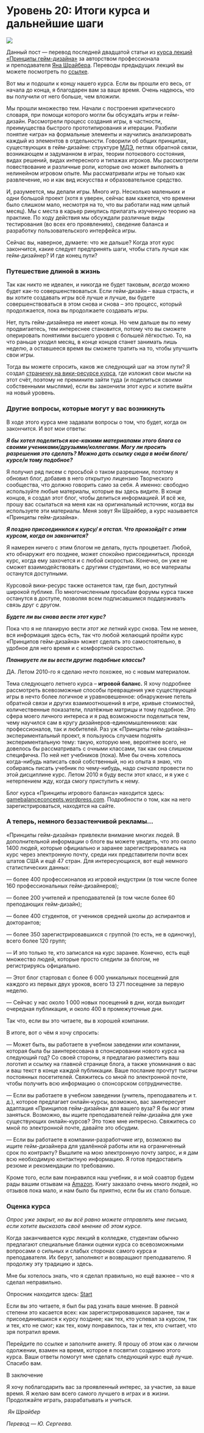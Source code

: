 # Уровень 20: Итоги курса и дальнейшие шаги

![](media/bef98762ddad17246ef214e6a25d0086.jpg)

Данный пост — перевод последней двадцатой статьи из [курса лекций «Принципы гейм-дизайна»](http://gamedesignconcepts.wordpress.com/) за авторством профессионала и преподавателя [Яна Шрайбера](http://www.gamasutra.com/view/authors/916452/Ian_Schreiber.php). Переводы предыдущих лекций вы можете посмотреть по [ссылке](index.md).

Вот мы и подошли к концу нашего курса. Если вы прошли его весь, от начала до конца, я благодарен вам за ваше время. Очень надеюсь, что вы получили от него больше, чем вложили.

Мы прошли множество тем. Начали с построения критического словаря, при помощи которого могли бы обсуждать игры и гейм-дизайн. Рассмотрели процесс создания игры, в частности, преимущества быстрого прототипирования и итерации. Разбили понятие «игра» на формальные элементы и научились анализировать каждый из элементов в отдельности. Говорили об общих принципах, существующих в гейм-дизайне: структуре [МДЭ](mde-formal_nyy-podhod-k-geym-dizaynu-i.md), петлях обратной связи, возникающем и задуманном в играх, теории потокового состояния, видах решений, видах интересного и типажах игроков. Мы рассмотрели повествование и различные роли, которые оно может выполнять в нелинейном игровом опыте. Мы рассматривали игры не только как развлечение, но и как вид искусства и образовательное средство.

И, разумеется, мы делали игры. Много игр. Несколько маленьких и одни большой проект (хотя я уверен, сейчас вам кажется, что времени было слишком мало, несмотря на то, что вы работали над ним целый месяц). Мы с места в карьер ринулись прилагать изученную теорию на практике. По ходу действия мы обсуждали различные виды тестирования (во всех его проявлениях), сведение баланса и разработку пользовательского интерфейса игры.

Сейчас вы, наверное, думаете: что же дальше? Когда этот курс закончится, какие следует предпринять шаги, чтобы стать лучше как гейм-дизайнер? И где конец пути?

### Путешествие длиной в жизнь

Так как никто не идеален, и никогда не будет таковым, _всегда_ можно будет как-то совершенствоваться. Если гейм-дизайн – ваша страсть, и вы хотите создавать игры всё лучше и лучше, вы будете совершенствоваться в этом снова и снова – это процесс, который продолжается, пока вы продолжаете создавать игры.

Нет, путь гейм-дизайнера не имеет конца. Но чем дальше вы по нему продвигаетесь, тем интереснее становится, потому что вы сможете оперировать понятиями высшего уровня с большей лёгкостью. То, на что раньше уходил месяц, в конце концов станет занимать лишь неделю, а оставшееся время вы сможете тратить на то, чтобы улучшить свои игры.

Тогда вы можете спросить, каков же следующий шаг на этом пути? Я создал [страничку на вики-ресурсе курса](http://gamedesignconcepts.pbworks.com/w/page/11829111/next%20steps), где изложил свои мысли на этот счёт, поэтому не премините зайти туда (и поделиться своими собственными мыслями), если вы закончили этот курс и хотите выйти на новый уровень.

### Другие вопросы, которые могут у вас возникнуть

В ходе этого курса мне задавали вопросы о том, что будет, когда он закончится. И вот мои ответы:

**_Я бы хотел поделиться кое-какими материалами этого блога со своими учениками/друзьями/коллегами. Могу ли просить разрешения это сделать? Можно дать ссылку сюда в моём блоге/курсе/и тому подобное?_**

Я получил ряд писем с просьбой о таком разрешении, поэтому я обновил блог, добавив в него открытую лицензию Творческого сообщества, что должно говорить само за себя. А именно: свободно используйте любые материалы, которые вы здесь видите. В конце концов, я создал этот блог, чтобы делиться информацией. И всё же, прошу вас ссылаться на меня как на оригинальный источник, когда вы используете эти материалы. Меня зовут Ян Шрайбер, а курс называется «Принципы гейм-дизайна».

**_Я поздно присоединился к курсу/ я отстал. Что произойдёт с этим курсом, когда он закончится?_**

Я намерен ничего с этим блогом не делать, пусть процветает. Любой, кто обнаружит его позднее, может спокойно присоединиться, проходя курс, когда ему захочется и с любой скоростью. Конечно, он уже не сможет взаимодействовать с другими студентами, но все материалы останутся доступными.

Курсовой вики-ресурс также останется там, где был, доступный широкой публике. По многочисленным просьбам форумы курса также останутся в доступе, позволяя всем подписавшимся поддерживать связь друг с другом.

**_Будете ли вы снова вести этот курс?_**

Пока что я не планирую вести _этот же_ летний курс снова. Тем не менее, вся информация здесь есть, так что любой желающий пройти курс «Принципов гейм-дизайна» может сделать это самостоятельно, в удобное для него время и с комфортной скоростью.

**_Планируете ли вы вести другие подобные классы?_**

ДА. Летом 2010-го я сделаю нечто похожее, но с новым материалом.

Тема следующего летнего курса – **игровой баланс.** Я хочу подробнее рассмотреть всевозможные способы превращения уже существующей игры в нечто более логичное и уравновешенное: обнаружение петель обратной связи и других взаимоотношений в игре, кривые стоимостей, количественные показатели, платёжные матрицы и тому подобное. Это сфера моего личного интереса и я рад возможности поделиться тем, чему научился сам в кругу дизайнеров-единомышленников: как профессионалов, так и любителей. Раз уж «Принципы гейм-дизайна»– экспериментальный проект, я пользуюсь случаем поднять экспериментальную тему: такую, которую мне, вероятнее всего, не довелось бы рассматривать с очными классами, так как она слишком специфична. По ней нет учебников (пока). Мне бы очень хотелось когда-нибудь написать свой собственный, но из опыта я знаю, что собираясь писать учебник по чему-нибудь, надо _сначала_ провести по этой дисциплине курс. Летом 2010 я буду вести этот класс, и я уже с нетерпением жду, когда смогу приступить к нему.

Блог курса «Принципы игрового баланса» находится здесь: [gamebalanceconcepts.wordpress.com](http://gamebalanceconcepts.wordpress.com/). Подробности о том, как на него зарегистрироваться, находятся на сайте.

### А теперь, немного беззастенчивой рекламы…

«Принципы гейм-дизайна» привлекли внимание многих людей. В дополнительной информации о блоге вы можете увидеть, что это около 1400 людей, которые официально и заранее зарегистрировались на курс через электронную почту, среди них представители почти всех штатов США и ещё 47 стран. Для интересующихся, вот ещё немного статистических данных:

— более 400 профессионалов из игровой индустрии (в том числе более 160 профессиональных гейм-дизайнеров);

— более 200 учителей и преподавателей (в том числе более 60 преподающих гейм-дизайн);

— более 400 студентов, от учеников средней школы до аспирантов и докторантов;

— более 350 зарегистрировавшихся с группой (то есть, не в одиночку), всего более 120 групп;

— И это только те, кто записался на курс заранее. Конечно, есть ещё множество людей, которые просто следили за блогом, не регистрируясь официально.

— Этот блог стартовал с более 6 000 уникальных посещений для каждого из первых двух уроков, всего 13 271 посещение за первую неделю.

— Сейчас у нас около 1 000 новых посещений в дни, когда выходит очередная публикация, и около 400 в промежуточные дни.

Так что, если вы это читаете, вы в хорошей компании.

В итоге, вот о чём я хочу спросить:

— Может быть, вы работаете в учебном заведении или компании, которая была бы заинтересована в спонсировании нового курса на следующий год? Со своей стороны, я предлагаю разместить ваш логотип и ссылку на главной странице блога, а также упоминания о вас и ваш текст в конце каждой публикации. Ваше послание прочтут тысячи постоянных посетителей. Свяжитесь со мной по электронной почте, чтобы получить всю информацию о спонсорском сотрудничестве.

— Если вы работаете в учебном заведении (учитель, преподаватель и т. д.), которое предлагает онлайн-курсы, возможно, вас заинтересует адаптация «Принципов гейм-дизайна» для вашего вуза? Я бы мог этим заняться. Возможно, вы ищите преподавателей гейм-дизайна для уже существующих онлайн-курсов? Это тоже мне интересно. Свяжитесь со мной по электронной почте, давайте это обсудим.

— Если вы работаете в компании-разработчике игр, возможно вы ищите гейм-дизайнера для удалённой работы или на ограниченный срок по контракту? Вышлите на мою электронную почту запрос, и я дам всю необходимую контактную информацию. Я готов предоставить резюме и рекомендации по требованию.

Кроме того, если вам понравился наш учебник, я и мой соавтор будем рады вашим отзывам на [Amazon](http://www.amazon.com/gp/product/158450580X?ie=UTF8&tag=gamedesiconc-20&linkCode=as2&camp=1789&creative=9325&creativeASIN=158450580X). Книгу заказало очень много людей, но отзывов пока мало, и нам было бы приятно, если бы их стало больше.

### Оценка курса

_Опрос уже закрыт, но вы всё равно можете отправлять мне письма, если хотите высказать своё мнение об этом курсе._

Когда заканчивается курс лекций в колледже, студентам обычно предлагают специальные бланки оценки курса со всевозможными вопросами о сильных и слабых сторонах самого курса и преподавателя. Их берут, заполняют и возвращают преподавателю. Я продолжу эту традицию и здесь.

Мне бы хотелось знать, что я сделал правильно, но ещё важнее – что я сделал неправильно.

Опросник находится здесь: [Start](http://survey.constantcontact.com/survey/a07e2kh03mmfz3laohv/start)

Если вы это читаете, я был бы рад узнать ваше мнение. В равной степени это касается всех: как зарегистрировавшихся заранее, так и присоединившихся к курсу позднее; как тех, кто успевал за курсом, так и тех, кто не смог; как тех, кому понравилось, так и тех, кто считает, что зря потратил время.

Перейдите по ссылке и заполните анкету. Я прошу об этом как о личном одолжении, взамен на время, которое я посвятил созданию этого курса. Ваши ответы помогут мне сделать следующий курс ещё лучше. Спасибо вам.

В заключение

Я хочу поблагодарить вас за проявленный интерес, за участие, за ваше время. Я желаю вам всего самого лучшего в играх и в жизни. Продолжайте играть, разрабатывать и учиться.

 _Ян Шрайбер_

_Перевод — Ю. Сергеева._